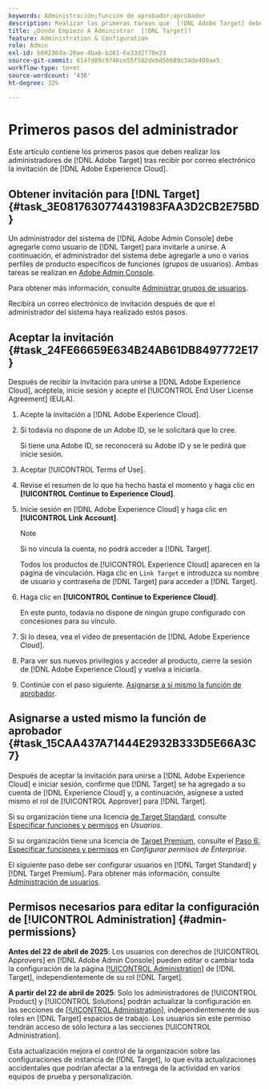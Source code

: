```yaml
---
keywords: Administración;función de aprobador;aprobador
description: Realizar las primeras tareas que  [!DNL Adobe Target] deben realizar los administradores después de recibir por correo electrónico la invitación para  [!DNL Adobe Experience Cloud].
title: ¿Dónde Empiezo A Administrar  [!DNL Target]?
feature: Administration & Configuration
role: Admin
exl-id: b60236da-20ae-4bab-b261-6a33d2f70e23
source-git-commit: 614fd89c9746ce55f502debd5b689c34de400ae5
workflow-type: tm+mt
source-wordcount: '436'
ht-degree: 32%

---
```


# Primeros pasos del administrador

Este artículo contiene los primeros pasos que deben realizar los administradores de [!DNL Adobe Target] tras recibir por correo electrónico la invitación de [!DNL Adobe Experience Cloud].

## Obtener invitación para [!DNL Target] {#task_3E0817630774431983FAA3D2CB2E75BD}

Un administrador del sistema de [!DNL Adobe Admin Console] debe agregarle como usuario de [!DNL Target] para invitarle a unirse. A continuación, el administrador del sistema debe agregarle a uno o varios perfiles de producto específicos de funciones (grupos de usuarios). Ambas tareas se realizan en [Adobe Admin Console](https://adminconsole.adobe.com).

Para obtener más información, consulte [Administrar grupos de usuarios](https://helpx.adobe.com/es/enterprise/using/users.html).

Recibirá un correo electrónico de invitación después de que el administrador del sistema haya realizado estos pasos.

## Aceptar la invitación {#task_24FE66659E634B24AB61DB8497772E17}

Después de recibir la invitación para unirse a [!DNL Adobe Experience Cloud], acéptela, inicie sesión y acepte el [!UICONTROL End User License Agreement] (EULA).

1. Acepte la invitación a [!DNL Adobe Experience Cloud].
1. Si todavía no dispone de un Adobe ID, se le solicitará que lo cree.

   Si tiene una Adobe ID, se reconocerá su Adobe ID y se le pedirá que inicie sesión.
1. Aceptar [!UICONTROL Terms of Use].
1. Revise el resumen de lo que ha hecho hasta el momento y haga clic en **[!UICONTROL Continue to Experience Cloud]**.
1. Inicie sesión en [!DNL Adobe Experience Cloud] y haga clic en **[!UICONTROL Link Account]**.

   >[!NOTE]
   >
   >Si no vincula la cuenta, no podrá acceder a [!DNL Target].

   Todos los productos de [!UICONTROL Experience Cloud] aparecen en la página de vinculación. Haga clic en `Link Target` e introduzca su nombre de usuario y contraseña de [!DNL Target] para acceder a [!DNL Target].
1. Haga clic en **[!UICONTROL Continue to Experience Cloud]**.

   En este punto, todavía no dispone de ningún grupo configurado con concesiones para su vínculo.
1. Si lo desea, vea el vídeo de presentación de [!DNL Adobe Experience Cloud].
1. Para ver sus nuevos privilegios y acceder al producto, cierre la sesión de [!DNL Adobe Experience Cloud] y vuelva a iniciarla.
1. Continúe con el paso siguiente. [Asignarse a sí mismo la función de aprobador](/help/main/administrating-target/start-target.md#task_15CAA437A71444E2932B333D5E66A3C7).

## Asignarse a usted mismo la función de aprobador {#task_15CAA437A71444E2932B333D5E66A3C7}

Después de aceptar la invitación para unirse a [!DNL Adobe Experience Cloud] e iniciar sesión, confirme que [!DNL Target] se ha agregado a su cuenta de [!DNL Experience Cloud] y, a continuación, asígnese a usted mismo el rol de [!UICONTROL Approver] para [!DNL Target].

Si su organización tiene una licencia [de Target Standard](/help/main/c-intro/intro.md#section_ACD5EFF17AAB4E979CBEFA0145CCD905), consulte [Especificar funciones y permisos](/help/main/administrating-target/c-user-management/c-user-management/user-management.md#roles-permissions) en *Usuarios*.

Si su organización tiene una licencia de [Target Premium](/help/main/c-intro/intro.md#premium), consulte el [Paso 6: Especificar funciones y permisos](/help/main/administrating-target/c-user-management/property-channel/properties-overview.md#section_8C425E43E5DD4111BBFC734A2B7ABC80) en *Configurar permisos de Enterprise*.

El siguiente paso debe ser configurar usuarios en [!DNL Target Standard] y [!DNL Target Premium]. Para obtener más información, consulte [Administración de usuarios](/help/main/administrating-target/c-user-management/user-management.md).

## Permisos necesarios para editar la configuración de [!UICONTROL Administration] {#admin-permissions}

**Antes del 22 de abril de 2025**: Los usuarios con derechos de [!UICONTROL Approvers] en [!DNL Adobe Admin Console] pueden editar o cambiar toda la configuración de la página [[!UICONTROL Administration]](/help/main/administrating-target/administrating-target.md) de [!DNL Target], independientemente de su rol [!DNL Target].

**A partir del 22 de abril de 2025**: Solo los administradores de [!UICONTROL Product] y [!UICONTROL Solutions] podrán actualizar la configuración en las secciones de [[!UICONTROL Administration]](/help/main/administrating-target/administrating-target.md), independientemente de sus roles en [!DNL Target] espacios de trabajo. Los usuarios sin este permiso tendrán acceso de sólo lectura a las secciones [!UICONTROL Administration].

Esta actualización mejora el control de la organización sobre las configuraciones de instancia de [!DNL Target], lo que evita actualizaciones accidentales que podrían afectar a la entrega de la actividad en varios equipos de prueba y personalización.
